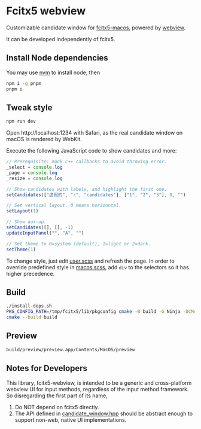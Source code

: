 # Fcitx5 webview

Customizable candidate window for [fcitx5-macos](https://github.com/fcitx-contrib/fcitx5-macos),
powered by [webview](https://github.com/webview/webview).

It can be developed independently of fcitx5.

## Install Node dependencies

You may use [nvm](https://github.com/nvm-sh/nvm)
to install node, then

```sh
npm i -g pnpm
pnpm i
```

## Tweak style
```sh
npm run dev
```
Open http://localhost:1234 with Safari,
as the real candidate window on macOS is rendered by WebKit.

Execute the following JavaScript code to show candidates and more:
```js
// Prerequisite: mock C++ callbacks to avoid throwing error.
_select = console.log
_page = console.log
_resize = console.log

// Show candidates with labels, and highlight the first one.
setCandidates(["虚假的", "🀄", "candidates"], ["1", "2", "3"], 0, "")

// Set vertical layout. 0 means horizontal.
setLayout(1)

// Show aux-up.
setCandidates([], [], -1)
updateInputPanel("", "A", "")

// Set theme to 0=system (default), 1=light or 2=dark.
setTheme(1)
```

To change style, just edit [user.scss](./page/user.scss) and refresh the page.
In order to override predefined style in [macos.scss](./page/macos.scss),
add `div` to the selectors so it has higher precedence.

## Build
```sh
./install-deps.sh
PKG_CONFIG_PATH=/tmp/fcitx5/lib/pkgconfig cmake -B build -G Ninja -DCMAKE_BUILD_TYPE=Debug
cmake --build build
```

## Preview
```sh
build/preview/preview.app/Contents/MacOS/preview
```

## Notes for Developers

This library, fcitx5-webview, is intended to be a generic and cross-platform webview UI for input methods, regardless of the input method framework.
So disregarding the first part of its name,

1. Do NOT depend on fcitx5 directly.
2. The API defined in [candidate_window.hpp](include/candidate_window.hpp) should be abstract enough to support non-web, native UI implementations.
